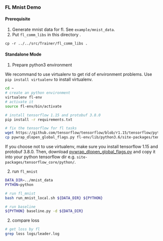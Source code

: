 ### FL Mnist Demo
#### Prerequisite
1. Generate mnist data for fl. See `example/mnist_data`.
2. Put `fl_comm_libs` in this directory .
```
cp -r ../../src/Trainer/fl_comm_libs .
```

#### Standalone Mode
1. Prepare python3 environment

We recommand to use virtualenv to get rid of environment problems. 
Use `pip install virtualenv` to install virtualenv.

```bash
cd ~
# create an python environment
virtualenv fl-env
# activate it
source fl-env/bin/activate

# install tensorflow 1.15 and protobuf 3.8.0
pip install -r requirements.txt

# fix the tensorflow for fl tasks
wget https://github.com/tensorflow/tensorflow/blob/r1.15/tensorflow/python/pywrap_dlopen_global_flags.py 
cp pywrap_dlopen_global_flags.py fl-env/lib/python3.6/site-packages/tensorflow_core/python/

```

If you choose not to use virtualenv, make sure you install tensorflow 1.15 and protobuf 3.8.0. Then, download [pywrap_dlopen_global_flags.py](https://github.com/tensorflow/tensorflow/blob/r1.15/tensorflow/python/pywrap_dlopen_global_flags.py) and copy it into your python tensorflow dir e.g. `site-packages/tensorflow_core/python/`.

2. run `fl_mnist`
```bash
DATA_DIR=../mnist_data
PYTHON=python

# run fl_mnist
bash run_mnist_local.sh ${DATA_DIR} ${PYTHON}

# run baseline
${PYTHON} baseline.py -d ${DATA_DIR}
```

2. compare loss
```bash
# get loss by fl
grep loss logs/leader.log
```




